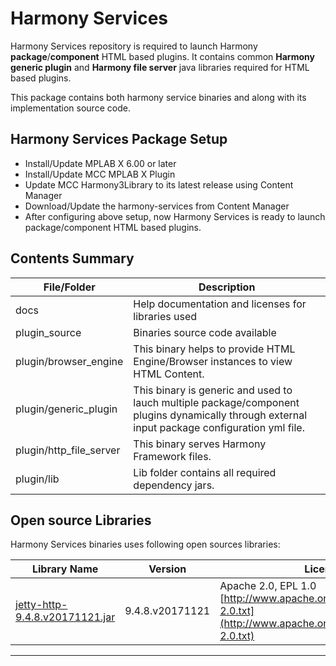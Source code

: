 # Harmony Services

Harmony Services repository is required to launch  Harmony **package**/**component**  HTML based plugins. It contains common **Harmony generic plugin** and **Harmony file server** java libraries required for HTML based plugins.

This package contains both harmony service binaries and along with its implementation source code.

## Harmony Services Package Setup

- Install/Update MPLAB X 6.00 or later
- Install/Update MCC MPLAB X Plugin
- Update MCC Harmony3Library to its latest release using Content Manager
- Download/Update the harmony-services from Content Manager
- After configuring above setup, now Harmony Services is ready to launch package/component HTML based plugins.

## Contents Summary

| File/Folder           | Description                                               |
|---|---|
| docs                   | Help documentation and licenses for libraries used        |
| plugin_source          | Binaries source code available            |
| plugin/browser_engine             | This binary helps to provide HTML Engine/Browser instances to view HTML Content.                 |
| plugin/generic_plugin               | This binary is generic and used to lauch multiple package/component plugins dynamically through external input package configuration yml file.                |
| plugin/http_file_server                 | This binary serves Harmony Framework files.                      |
| plugin/lib               | Lib folder contains all required dependency jars.          |

## Open source Libraries

Harmony Services binaries uses following open sources libraries:

| Library Name                                  | Version                    | License                                                                                               |
|-----------------------------------------------|---------------------------|-------------------------------------------------------------------------------------------------------|
|[jetty-http-9.4.8.v20171121.jar](https://mvnrepository.com/artifact/org.eclipse.jetty/jetty-server/9.4.8.v20171121)                     | 9.4.8.v20171121             |             Apache 2.0, EPL 1.0 [http://www.apache.org/licenses/LICENSE-2.0.txt](http://www.apache.org/licenses/LICENSE-2.0.txt)

____